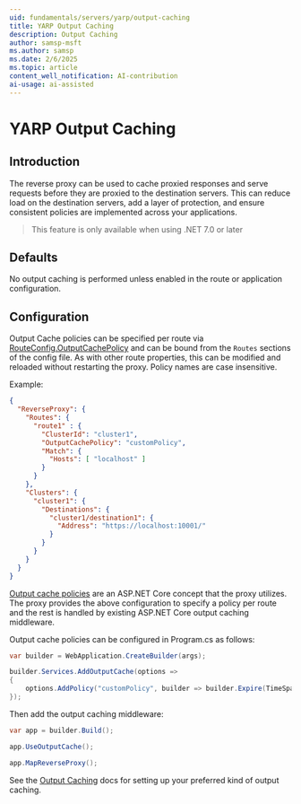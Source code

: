 ```yaml
---
uid: fundamentals/servers/yarp/output-caching
title: YARP Output Caching
description: Output Caching
author: samsp-msft
ms.author: samsp
ms.date: 2/6/2025
ms.topic: article
content_well_notification: AI-contribution
ai-usage: ai-assisted
---
```


# YARP Output Caching

## Introduction
The reverse proxy can be used to cache proxied responses and serve requests before they are proxied to the destination servers. This can reduce load on the destination servers, add a layer of protection, and ensure consistent policies are implemented across your applications.

> This feature is only available when using .NET 7.0 or later

## Defaults

No output caching is performed unless enabled in the route or application configuration.

## Configuration
Output Cache policies can be specified per route via [RouteConfig.OutputCachePolicy](xref:Yarp.ReverseProxy.Configuration.RouteConfig) and can be bound from the `Routes` sections of the config file. As with other route properties, this can be modified and reloaded without restarting the proxy. Policy names are case insensitive.

Example:
```JSON
{
  "ReverseProxy": {
    "Routes": {
      "route1" : {
        "ClusterId": "cluster1",
        "OutputCachePolicy": "customPolicy",
        "Match": {
          "Hosts": [ "localhost" ]
        }
      }
    },
    "Clusters": {
      "cluster1": {
        "Destinations": {
          "cluster1/destination1": {
            "Address": "https://localhost:10001/"
          }
        }
      }
    }
  }
}
```

[Output cache policies](/aspnet/core/performance/caching/output) are an ASP.NET Core concept that the proxy utilizes. The proxy provides the above configuration to specify a policy per route and the rest is handled by existing ASP.NET Core output caching middleware.

Output cache policies can be configured in Program.cs as follows:
```c#
var builder = WebApplication.CreateBuilder(args);

builder.Services.AddOutputCache(options =>
{
    options.AddPolicy("customPolicy", builder => builder.Expire(TimeSpan.FromSeconds(20)));
});
```

Then add the output caching middleware:

```c#
var app = builder.Build();

app.UseOutputCache();

app.MapReverseProxy();
```

See the [Output Caching](/aspnet/core/performance/caching/output) docs for setting up your preferred kind of output caching.
